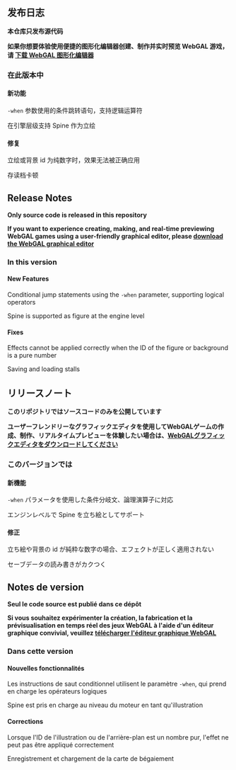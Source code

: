 ## 发布日志

**本仓库只发布源代码**

**如果你想要体验使用便捷的图形化编辑器创建、制作并实时预览 WebGAL 游戏，请 [下载 WebGAL 图形化编辑器](https://github.com/MakinoharaShoko/WebGAL_Terre/releases)**

### 在此版本中

#### 新功能

`-when` 参数使用的条件跳转语句，支持逻辑运算符

在引擎层级支持 Spine 作为立绘

#### 修复

立绘或背景 id 为纯数字时，效果无法被正确应用

存读档卡顿

<!-- English Translation -->
## Release Notes

**Only source code is released in this repository**

**If you want to experience creating, making, and real-time previewing WebGAL games using a user-friendly graphical editor, please [download the WebGAL graphical editor](https://github.com/MakinoharaShoko/WebGAL_Terre/releases)**

### In this version

#### New Features

Conditional jump statements using the `-when` parameter, supporting logical operators

Spine is supported as figure at the engine level

#### Fixes

Effects cannot be applied correctly when the ID of the figure or background is a pure number

Saving and loading stalls


<!-- Japanese Translation -->
## リリースノート

**このリポジトリではソースコードのみを公開しています**

**ユーザーフレンドリーなグラフィックエディタを使用してWebGALゲームの作成、制作、リアルタイムプレビューを体験したい場合は、[WebGALグラフィックエディタをダウンロードしてください](https://github.com/MakinoharaShoko/WebGAL_Terre/releases)**

### このバージョンでは

#### 新機能

`-when` パラメータを使用した条件分岐文、論理演算子に対応

エンジンレベルで Spine を立ち絵としてサポート

#### 修正

立ち絵や背景の id が純粋な数字の場合、エフェクトが正しく適用されない

セーブデータの読み書きがカクつく


<!-- French Translation -->
## Notes de version

**Seul le code source est publié dans ce dépôt**

**Si vous souhaitez expérimenter la création, la fabrication et la prévisualisation en temps réel des jeux WebGAL à l'aide d'un éditeur graphique convivial, veuillez [télécharger l'éditeur graphique WebGAL](https://github.com/MakinoharaShoko/WebGAL_Terre/releases)**

### Dans cette version

#### Nouvelles fonctionnalités

Les instructions de saut conditionnel utilisent le paramètre `-when`, qui prend en charge les opérateurs logiques

Spine est pris en charge au niveau du moteur en tant qu'illustration

#### Corrections

Lorsque l'ID de l'illustration ou de l'arrière-plan est un nombre pur, l'effet ne peut pas être appliqué correctement

Enregistrement et chargement de la carte de bégaiement

